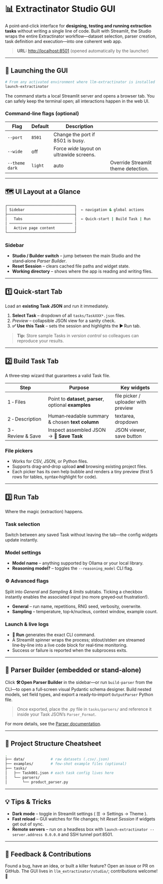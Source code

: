 # 📊 Extractinator Studio GUI

A point‑and‑click interface for **designing, testing and running extraction tasks** without writing a single line of code. Built with Streamlit, the Studio wraps the entire Extractinator workflow—dataset selection, parser creation, task definition and execution—into one coherent web app.

> **URL:** [http://localhost:8501](http://localhost:8501) (opened automatically by the launcher)

---

## 🚀 Launching the GUI

```bash
# From any activated environment where llm‑extractinator is installed
launch-extractinator
```

The command starts a local Streamlit server and opens a browser tab. You can safely keep the terminal open; all interactions happen in the web UI.

### Command‑line flags (optional)

| Flag           | Default | Description                               |                                     |
| -------------- | ------- | ----------------------------------------- | ----------------------------------- |
| `--port`       | `8501`  | Change the port if 8501 is busy.          |                                     |
| `--wide`       | off     | Force *wide* layout on ultrawide screens. |                                     |
| `--theme dark` | `light` | auto                                      | Override Streamlit theme detection. |

---

## 🗺️ UI Layout at a Glance

```bash
┌───────────────────────────────┐
│ Sidebar                       │  ← navigation & global actions
├───────────────────────────────┤
│   Tabs                        │  ← Quick‑start | Build Task | Run
│ ───────────────────────────── │
│   Active page content         │
└───────────────────────────────┘
```

### Sidebar

* **Studio / Builder switch** – jump between the main Studio and the stand‑alone *Parser Builder*.
* **Reset Session** – clears cached file paths and widget state.
* **Working directory** – shows where the app is reading and writing files.

---

## 1️⃣ Quick‑start Tab

Load an **existing Task JSON** and run it immediately.

1. **Select Task** – dropdown of all `tasks/TaskXXX*.json` files.
2. *Preview* – collapsible JSON view for a sanity check.
3. **✅ Use this Task** – sets the session and highlights the ▶️ Run tab.

> **Tip:** Store sample Tasks in *version control* so colleagues can reproduce your results.

---

## 2️⃣ Build Task Tab

A three‑step wizard that guarantees a valid Task file.

| Step              | Purpose                                                 | Key widgets                         |
| ----------------- | ------------------------------------------------------- | ----------------------------------- |
| 1 ‑ Files         | Point to **dataset**, **parser**, optional **examples** | file picker / uploader with preview |
| 2 ‑ Description   | Human‑readable summary & chosen **text column**         | textarea, dropdown                  |
| 3 ‑ Review & Save | Inspect assembled JSON → **💾 Save Task**               | JSON viewer, save button            |

### File pickers

* Works for CSV, JSON, or Python files.
* Supports drag‑and‑drop upload **and** browsing existing project files.
* Each picker has its own help bubble and renders a tiny preview (first 5 rows for tables, syntax‑highlight for code).

---

## 3️⃣ Run Tab

Where the magic (extraction) happens.

### Task selection

Switch between any saved Task without leaving the tab—the config widgets update instantly.

### Model settings

* **Model name** – anything supported by Ollama or your local library.
* **Reasoning model?** – toggles the `--reasoning_model` CLI flag.

### ⚙️ Advanced flags

Split into *General* and *Sampling & limits* subtabs. Ticking a checkbox instantly enables the associated input (no more greyed‑out frustration!).

* **General** – run name, repetitions, RNG seed, verbosity, overwrite.
* **Sampling** – temperature, top‑k/nucleus, context window, example count.

### Launch & live logs

* **🚀 Run** generates the exact CLI command.
* A Streamlit spinner wraps the process; stdout/stderr are streamed line‑by‑line into a live code block for real‑time monitoring.
* Success or failure is reported when the subprocess exits.

---

## 🔧 Parser Builder (embedded or stand‑alone)

Click **🛠️ Open Parser Builder** in the sidebar—or run `build-parser` from the CLI—to open a full‑screen visual Pydantic schema designer. Build nested models, set field types, and export a ready‑to‑import `OutputParser` Python file.

> Once exported, place the .py file in `tasks/parsers/` and reference it inside your Task JSON’s `Parser_Format`.

For more details, see the [Parser documentation](parser.md).

---

## 📂 Project Structure Cheatsheet

```bash
.
├── data/            # raw datasets (.csv/.json)
├── examples/        # few‑shot example files (optional)
├── tasks/
│   ├── Task001.json # each task config lives here
│   └── parsers/
│       └── product_parser.py

```

---

## 💡 Tips & Tricks

* **Dark mode** – toggle in Streamlit settings ( ☰ → Settings → Theme ).
* **Fast reload** – GUI watches for file changes; hit *Reset Session* if widgets get out of sync.
* **Remote servers** – run on a headless box with `launch-extractinator --server.address 0.0.0.0` and SSH tunnel port 8501.

---

## 📣 Feedback & Contributions

Found a bug, have an idea, or built a killer feature? Open an issue or PR on GitHub. The GUI lives in `llm_extractinator/studio/`; contributions welcome! 🎉

